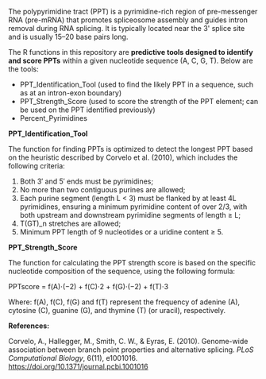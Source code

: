 The polypyrimidine tract (PPT) is a pyrimidine-rich region of pre-messenger RNA (pre-mRNA) that promotes spliceosome assembly and guides intron removal during RNA splicing. It is typically located near the 3' splice site and is usually 15–20 base pairs long.

The R functions in this repository are **predictive tools designed to identify and score PPTs** within a given nucleotide sequence (A, C, G, T). Below are the tools:

- PPT_Identification_Tool (used to find the likely PPT in a sequence, such as at an intron-exon boundary)
- PPT_Strength_Score (used to score the strength of the PPT element; can be used on the PPT identified previously)
- Percent_Pyrimidines

**PPT_Identification_Tool**

The function for finding PPTs is optimized to detect the longest PPT based on the heuristic described by Corvelo et al. (2010), which includes the following criteria:

1. Both 3′ and 5′ ends must be pyrimidines;
2. No more than two contiguous purines are allowed;
3. Each purine segment (length L < 3) must be flanked by at least 4L pyrimidines, ensuring a minimum pyrimidine content of over 2/3, with both upstream and downstream pyrimidine segments of length ≥ L;
4. T(GT)_n stretches are allowed;
5. Minimum PPT length of 9 nucleotides or a uridine content ≥ 5.

**PPT_Strength_Score**

The function for calculating the PPT strength score is based on the specific nucleotide composition of the sequence, using the following formula:

PPTscore = f(A)⋅(−2) + f(C)⋅2 + f(G)⋅(−2) + f(T)⋅3

Where:
f(A), f(C), f(G) and f(T) represent the frequency of adenine (A), cytosine (C), guanine (G), and thymine (T) (or uracil), respectively.

**References:**

Corvelo, A., Hallegger, M., Smith, C. W., & Eyras, E. (2010). Genome-wide association between branch point properties and alternative splicing. *PLoS Computational Biology*, 6(11), e1001016. https://doi.org/10.1371/journal.pcbi.1001016
